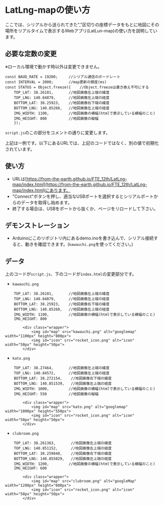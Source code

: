 # LatLng-mapの使い方
ここでは、シリアルから送られてきた","区切りの座標データをもとに地図にその場所をリアルタイムで表示するWebアプリ(LatLun-map)の使い方を説明しています。
## 必要な定数の変更
※ローカル環境で動かす時以外は変更できません。
```
const BAUD_RATE = 19200;     //シリアル通信のボードレート
const INTERVAL = 2000;       //map更新の頻度(ms)
const STATUS = Object.freeze({    //Object.freezeは書き換え不可にする
    TOP_LAT: 38.26101,       //地図画像左上端の緯度
    TOP_LNG: 140.84879,      //地図画像左上端の経度
    BOTTOM_LAT: 38.25923,    //地図画像右下端の緯度
    BOTTOM_LNG: 140.85268,   //地図画像左上端の経度
    IMG_WIDTH: 1100,         //地図画像の横幅(htmlで表示している横幅のこと)
    IMG_HEIGHT: 800          //地図画像の縦幅
    });
```
`script.js`のこの部分をコメントの通りに変更します。
  
上記は一例です。以下にあるURLでは、上記のコードではなく、別の値で初期化されています。
## 使い方
* URLは[https://from-the-earth.github.io/FTE_12th/LatLng-map/index.html](https://from-the-earth.github.io/FTE_12th/LatLng-map/index.html)にあります。
* "Connect"ボタンを押し、適当なUSBポートを選択するとシリアルポートからのデータを取得し始めます。
* 終了する場合は、USBをポートから抜くか、ページをリロードして下さい。
## デモンストレーション
* Arduinoにこのリポジトリ内にあるdemo.inoを書き込んで、シリアル接続すると、動きを確認できます。(`kawauchi.png`を使ってください。)

## データ
上のコードが`script.js`、下のコードが`index.html`の変更部分です。
* `kawauchi.png`
```
    TOP_LAT: 38.26101,       //地図画像左上端の緯度
    TOP_LNG: 140.84879,      //地図画像左上端の経度
    BOTTOM_LAT: 38.25923,    //地図画像右下端の緯度
    BOTTOM_LNG: 140.85268,   //地図画像左上端の経度
    IMG_WIDTH: 1100,         //地図画像の横幅(htmlで表示している横幅のこと)
    IMG_HEIGHT: 800
```
```
        <div class="wrapper">
            <img id="map" src="kawauchi.png" alt="googlemap" width="1100px" height="800px">
            <img id="icon" src="rocket_icon.png" alt="icon" width="50px" height="50px">
        </div>
```
* `kato.png`
```
    TOP_LAT: 38.27464,       //地図画像左上端の緯度
    TOP_LNG: 140.84572,      //地図画像左上端の経度
    BOTTOM_LAT: 38.272154,    //地図画像右下端の緯度
    BOTTOM_LNG: 140.851539,   //地図画像左上端の経度
    IMG_WIDTH: 1000,         //地図画像の横幅(htmlで表示している横幅のこと)
    IMG_HEIGHT: 550          //地図画像の縦幅
```
```
        <div class="wrapper">
            <img id="map" src="kato.png" alt="googlemap" width="1000px" height="550px">
            <img id="icon" src="rocket_icon.png" alt="icon" width="50px" height="50px">
        </div>
```
* `clubroom.png`
```
    TOP_LAT: 38.261363,       //地図画像左上端の緯度
    TOP_LNG: 140.851152,      //地図画像左上端の経度
    BOTTOM_LAT: 38.259848,    //地図画像右下端の緯度
    BOTTOM_LNG: 140.855029,   //地図画像左上端の経度
    IMG_WIDTH: 1200,         //地図画像の横幅(htmlで表示している横幅のこと)
    IMG_HEIGHT: 600
```
```
        <div class="wrapper">
            <img id="map" src="clubroom.png" alt="googleMap" width="1200px" height="600px">
            <img id="icon" src="rocket_icon.png" alt="icon" width="50px" height="50px">
        </div>
```
